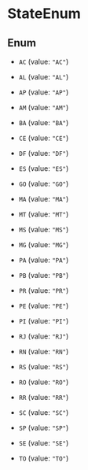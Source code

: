 
# StateEnum

## Enum


* `AC` (value: `"AC"`)

* `AL` (value: `"AL"`)

* `AP` (value: `"AP"`)

* `AM` (value: `"AM"`)

* `BA` (value: `"BA"`)

* `CE` (value: `"CE"`)

* `DF` (value: `"DF"`)

* `ES` (value: `"ES"`)

* `GO` (value: `"GO"`)

* `MA` (value: `"MA"`)

* `MT` (value: `"MT"`)

* `MS` (value: `"MS"`)

* `MG` (value: `"MG"`)

* `PA` (value: `"PA"`)

* `PB` (value: `"PB"`)

* `PR` (value: `"PR"`)

* `PE` (value: `"PE"`)

* `PI` (value: `"PI"`)

* `RJ` (value: `"RJ"`)

* `RN` (value: `"RN"`)

* `RS` (value: `"RS"`)

* `RO` (value: `"RO"`)

* `RR` (value: `"RR"`)

* `SC` (value: `"SC"`)

* `SP` (value: `"SP"`)

* `SE` (value: `"SE"`)

* `TO` (value: `"TO"`)



